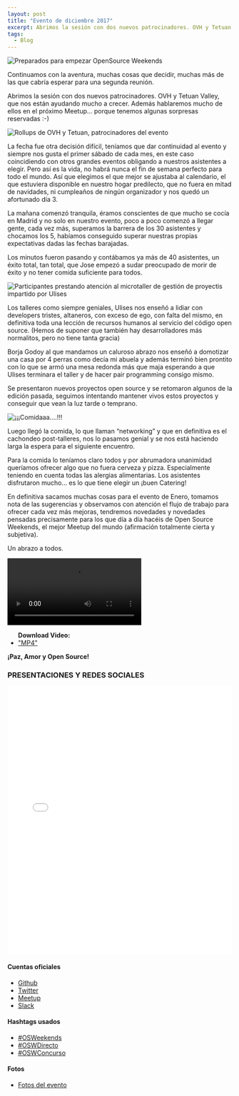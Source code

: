 ```yaml
---
layout: post
title: "Evento de diciembre 2017"
excerpt: Abrimos la sesión con dos nuevos patrocinadores. OVH y Tetuan Valley, que nos están ayudando mucho a crecer. Además hablaremos mucho de ellos en el próximo Meetup… porque tenemos algunas sorpresas reservadas :-)
tags: 
  - Blog
---
```


<img class="post--masthead" src="https://a248.e.akamai.net/secure.meetupstatic.com/photos/event/b/d/3/a/highres_456588442.jpeg" alt="Preparados para empezar OpenSource Weekends">

Continuamos con la aventura, muchas cosas que decidir, muchas más de las que cabría esperar para una segunda reunión.

Abrimos la sesión con dos nuevos patrocinadores. OVH y Tetuan Valley, que nos están ayudando mucho a crecer. Además hablaremos mucho de ellos en el próximo Meetup… porque tenemos algunas sorpresas reservadas :-)

<img class="post--masthead" src="https://a248.e.akamai.net/secure.meetupstatic.com/photos/event/b/d/3/1/highres_456588433.jpeg" alt="Rollups de OVH y Tetuan, patrocinadores del evento">

La fecha fue otra decisión difícil, teníamos que dar continuidad al evento y siempre nos gusta el primer sábado de cada mes, en este caso coincidiendo con otros grandes eventos obligando a nuestros asistentes a  elegir. Pero así es la vida, no habrá nunca el fin de semana perfecto para todo el mundo. Así que elegimos el que mejor se ajustaba al calendario, el que estuviera disponible en nuestro hogar predilecto, que no fuera en mitad de navidades, ni cumpleaños de ningún organizador y nos quedó un afortunado día 3.

La mañana comenzó tranquila, éramos conscientes de que mucho se cocía en Madrid y no solo en nuestro evento, poco a poco comenzó a llegar gente, cada vez más, superamos la barrera de los 30 asistentes y chocamos los 5, habíamos conseguido superar nuestras propias expectativas dadas las fechas barajadas.

Los minutos fueron pasando y contábamos ya más de 40 asistentes, un éxito total, tan total, que Jose empezó a sudar preocupado de morir de éxito y no tener comida suficiente para todos.

<img class="post--masthead" src="https://a248.e.akamai.net/secure.meetupstatic.com/photos/event/b/d/2/c/highres_456588428.jpeg" alt="Participantes prestando atención al microtaller de gestión de proyectis impartido por Ulises">

Los talleres como siempre geniales, Ulises nos enseñó a lidiar con developers tristes, altaneros, con exceso de ego, con falta del mismo, en definitiva toda una lección de recursos humanos al servicio del código open source. (Hemos de suponer que también hay desarrolladores más normalitos, pero no tiene tanta gracia)



Borja Godoy al que mandamos un caluroso abrazo nos enseñó a domotizar una casa por 4 perras como decía mi abuela y además terminó bien prontito con lo que se armó una mesa redonda más que maja esperando a que Ulises terminara el taller y de hacer pair programming consigo mismo.

Se presentaron nuevos proyectos open source y se retomaron algunos de la edición pasada, seguimos intentando mantener vivos estos proyectos y conseguir que vean la luz tarde o temprano.

<img class="post--masthead" src="https://a248.e.akamai.net/secure.meetupstatic.com/photos/event/b/d/7/1/highres_456588497.jpeg" alt="¡¡¡Comidaaa....!!!">

Luego llegó la comida, lo que llaman “networking” y que en definitiva es el cachondeo post-talleres, nos lo pasamos genial y se nos está haciendo larga la espera para el siguiente encuentro.

Para la comida lo teníamos claro todos y por abrumadora unanimidad queríamos ofrecer algo que no fuera cerveza y pizza. Especialmente teniendo en cuenta todas las alergias alimentarias. Los asistentes disfrutaron mucho… es lo que tiene elegir un ¡buen Catering!

En definitiva sacamos muchas cosas para el evento de Enero, tomamos nota de las sugerencias y observamos con atención el flujo de trabajo para ofrecer cada vez más mejoras, tendremos novedades y novedades pensadas precisamente para los que día a día hacéis de Open Source Weekends, el mejor Meetup del mundo (afirmación totalmente cierta y subjetiva).

Un abrazo a todos.

<!-- first try HTML5 playback: if serving as XML, expand `controls` to `controls="controls"` and autoplay likewise -->
<!-- warning: playback does not work on iOS3 if you include the poster attribute! fixed in iOS4.0 -->
<video class="post--masthead" controls>
	<!-- MP4 must be first for iPad! -->
	<source src="/video/OSW_02.mp4" type="video/mp4">
</video>
<!-- you *must* offer a download link as they may be able to play the file locally. -->
<ul><strong>Download Video:</strong>
	<li><a href="/video/OSW_02.mp4">"MP4"</a></li>
</ul>

**¡Paz, Amor y Open Source!**

### PRESENTACIONES Y REDES SOCIALES

<iframe src="//slides.com/ulisesgascon/osweekends-dic-2016/embed" width="100%" height="600" scrolling="no" frameborder="0" webkitallowfullscreen mozallowfullscreen allowfullscreen></iframe>

#### Cuentas oficiales

+ <a class="link" href="https://github.com/OSWeekends" target="_blank">Github</a>
+ <a class="link" href="https://twitter.com/os_weekends" target="_blank">Twitter</a>
+ <a class="link" href="https://www.meetup.com/Open-Source-Weekends/" target="_blank">Meetup</a>
+ <a class="link" href="https://invitations-osweekends.herokuapp.com/" target="_blank">Slack</a>


#### Hashtags usados

+ <a href="https://twitter.com/search?f=tweets&vertical=default&q=%23OSWeekends&src=typd" class="link" target="_blank">#OSWeekends</a>
+ <a href="https://twitter.com/search?q=%23OSWDirecto&src=typd" class="link" target="_blank">#OSWDirecto</a>
+ <a href="https://twitter.com/search?q=%23OSWConcurso&src=typd" class="link" target="_blank">#OSWConcurso</a>

#### Fotos

+ <a class="link" href="https://www.meetup.com/Open-Source-Weekends/photos/all_photos/?photoAlbumId=27462581" target="_blank">Fotos del evento</a>










